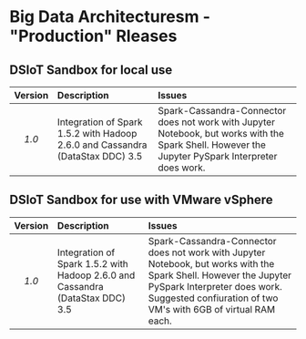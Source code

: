 # Big Data Architecturesm - "Production" Rleases
## DSIoT Sandbox for local use
| Version  | Description | Issues |
|:--------:|:------------|:-------|
| *1.0* | Integration of Spark 1.5.2 with Hadoop 2.6.0 and Cassandra (DataStax DDC) 3.5 | Spark-Cassandra-Connector does not work with Jupyter Notebook, but works with the Spark Shell. However the Jupyter PySpark Interpreter does work.|

## DSIoT Sandbox for use with VMware vSphere
| Version  | Description | Issues |
|:--------:|:------------|:-------|
| *1.0* | Integration of Spark 1.5.2 with Hadoop 2.6.0 and Cassandra (DataStax DDC) 3.5 | Spark-Cassandra-Connector does not work with Jupyter Notebook, but works with the Spark Shell. However the Jupyter PySpark Interpreter does work. Suggested confiuration of two VM's with 6GB of virtual RAM each.|
